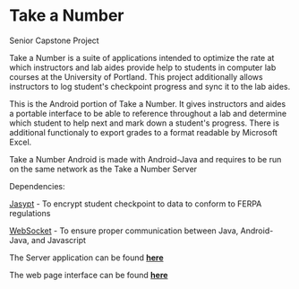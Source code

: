# Take a Number
Senior Capstone Project

Take a Number is a suite of applications intended to optimize the rate at which instructors and lab aides provide help to students in computer lab courses at the University of Portland. This project additionally allows instructors to log student's checkpoint progress and sync it to the lab aides.

This is the Android portion of Take a Number. It gives instructors and aides a portable interface to be able to reference throughout a lab and determine which student to help next and mark down a student's progress. There is additional functionaly to export grades to a format readable by Microsoft Excel.

Take a Number Android is made with Android-Java and requires to be run on the same network as the Take a Number Server

Dependencies:

[Jasypt](http://www.jaysypt.org) - To encrypt student checkpoint to data to conform to FERPA regulations

[WebSocket](https://github.com/TooTallNate/Java-WebSocket) - To ensure proper communication between Java, Android-Java, and Javascript


The Server application can be found **[here](https://github.com/agne16/Take-a-Number-Server)**

The web page interface can be found **[here](https://github.com/agne16/Take-a-Number-Web)**
